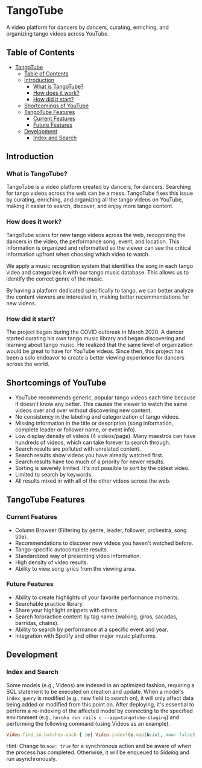 # TangoTube

A video platform for dancers by dancers, curating, enriching, and organizing tango videos across YouTube.

## Table of Contents

- [TangoTube](#tangotube)
  - [Table of Contents](#table-of-contents)
  - [Introduction](#introduction)
    - [What is TangoTube?](#what-is-tangotube)
    - [How does it work?](#how-does-it-work)
    - [How did it start?](#how-did-it-start)
  - [Shortcomings of YouTube](#shortcomings-of-youtube)
  - [TangoTube Features](#tangotube-features)
    - [Current Features](#current-features)
    - [Future Features](#future-features)
  - [Development](#development)
    - [Index and Search](#index-and-search)

## Introduction

### What is TangoTube?

TangoTube is a video platform created by dancers, for dancers. Searching for tango videos across the web can be a mess. TangoTube fixes this issue by curating, enriching, and organizing all the tango videos on YouTube, making it easier to search, discover, and enjoy more tango content.

### How does it work?

TangoTube scans for new tango videos across the web, recognizing the dancers in the video, the performance song, event, and location. This information is organized and reformatted so the viewer can see the critical information upfront when choosing which video to watch.

We apply a music recognition system that identifies the song in each tango video and categorizes it with our tango music database. This allows us to identify the correct genre of the music.

By having a platform dedicated specifically to tango, we can better analyze the content viewers are interested in, making better recommendations for new videos.

### How did it start?

The project began during the COVID outbreak in March 2020. A dancer started curating his own tango music library and began discovering and learning about tango music. He realized that the same level of organization would be great to have for YouTube videos. Since then, this project has been a solo endeavor to create a better viewing experience for dancers across the world.

## Shortcomings of YouTube

- YouTube recommends generic, popular tango videos each time because it doesn't know any better. This causes the viewer to watch the same videos over and over without discovering new content.
- No consistency in the labeling and categorization of tango videos.
- Missing information in the title or description (song information, complete leader or follower name, or event info).
- Low display density of videos (4 videos/page). Many maestros can have hundreds of videos, which can take forever to search through.
- Search results are polluted with unrelated content.
- Search results show videos you have already watched first.
- Search results have too much of a priority for newer results.
- Sorting is severely limited. It's not possible to sort by the oldest video.
- Limited to search by keywords.
- All results mixed in with all of the other videos across the web.

## TangoTube Features

### Current Features

- Column Browser (Filtering by genre, leader, follower, orchestra, song title).
- Recommendations to discover new videos you haven't watched before.
- Tango-specific autocomplete results.
- Standardized way of presenting video information.
- High density of video results.
- Ability to view song lyrics from the viewing area.

### Future Features

- Ability to create highlights of your favorite performance moments.
- Searchable practice library.
- Share your highlight snippets with others.
- Search forpractice content by tag name (walking, giros, sacadas, barridas, chains).
- Ability to search by performance at a specific event and year.
- Integration with Spotify and other major music platforms.

## Development

### Index and Search

Some models (e.g., Videos) are indexed in an optimized fashion, requiring a SQL statement to be executed on creation and update. When a model's `index_query` is modified (e.g., new field to search on), it will only affect data being added or modified from this point on. After deploying, it's essential to perform a re-indexing of the affected model by connecting to the specified environment (e.g., `heroku run rails c --app=tangotube-staging`) and performing the following command (using Videos as an example).

```ruby
Video.find_in_batches.each { |e| Video.index!(e.map(&:id), now: false) }
```

Hint: Change to `now: true` for a synchronous action and be aware of when the process has completed. Otherwise, it will be enqueued to _Sidekiq_ and run asynchronously.
